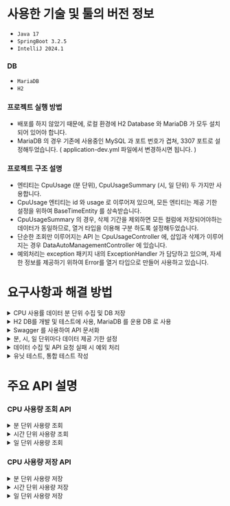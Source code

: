 # 사용한 기술 및 툴의 버전 정보
- `Java 17`
- `SpringBoot 3.2.5`
- `IntelliJ 2024.1`
### DB
- `MariaDB`
- `H2`
  

### 프로젝트 실행 방법
- 배포를 하지 않았기 때문에, 로컬 환경에 H2 Database 와 MariaDB 가 모두 설치되어 있어야 합니다.
- MariaDB 의 경우 기존에 사용중인 MySQL 과 포트 번호가 겹쳐, 3307 포트로 설정해두었습니다. ( application-dev.yml 파일에서 변경하시면 됩니다. )
  
### 프로젝트 구조 설명
- 엔티티는 CpuUsage (분 단위), CpuUsageSummary (시, 일 단위) 두 가지만 사용합니다.
- CpuUsage 엔티티는 id 와 usage 로 이루어져 있으며, 모든 엔티티는 제공 기한 설정을 위하여 BaseTimeEntity 를 상속받습니다.
- CpuUsageSummary 의 경우, 삭제 기간을 제외하면 모든 컬럼에 저장되어야하는 데이터가 동일하므로, 열거 타입을 이용해 구분 하도록 설정해두었습니다.
- 단순한 조회만 이루어지는 API 는 CpuUsageController 에, 삽입과 삭제가 이루어지는 경우 DataAutoManagementController 에 있습니다.
- 예외처리는 exception 패키지 내의 ExceptionHandler 가 담당하고 있으며, 자세한 정보를 제공하기 위하여 Error를 열거 타입으로 만들어 사용하고 있습니다.

# 요구사항과 해결 방법
<details>
  <summary>CPU 사용률 데이터 분 단위 수집 및 DB 저장</summary>
  <br>
  1. @Scheduled 어노테이션을 사용해 매 분마다 DB 에 저장하도록 설정해두었습니다. <br>
  2. OperatingSystemMXBean 클래스의 getCpuLoad() 메소드를 이용하여 현재 시스템의 CPU 사용률을 가져와 저장하였습니다. <br>
</details>
<details>
  <summary>H2 DB를 개발 및 테스트에 사용, MariaDB 를 운용 DB 로 사용</summary>
  <br>
  1. spring.profiles.active 설정을 통하여 프로파일을 분리하였습니다. <br>
  2. 테스트 환경에서는 @ActiveProfiles("test") 어노테이션을 사용해 applictaion-test.yml 파일의 설정을 읽어 H2 DB 를 사용합니다. <br>
  3. 실 사용 및 Swagger 에서는 기본적으로 활성화되어있는 application-dev.yml 파일의 설정을 읽어 MariaDB 를 사용합니다.
</details>
<details>
  <summary>Swagger 를 사용하여 API 문서화</summary>
  <br>
  1. 클래스에 @Tag 어노테이션을 사용하여 큰 범주로 API 를 분리했습니다. <br>
  2. 메소드마다 @Operation 과 @ApiResponses 어노테이션을 사용하여 메소드의 자세한 설명과 응답의 형태를 확인할 수 있습니다.<br>
  3. 파라미터가 존재하는 경우 @Schema 어노테이션을 사용해 필요한 데이터의 형태를 알 수 있게 작성해두었습니다.
</details>
<details>
  <summary>분, 시, 일 단위마다 데이터 제공 기한 설정</summary>
  <br>
  1. 잦은 삭제가 이루어지지 않도록 조회의 범위를 설정했고, 설정 범위를 초과한 경우 예외가 발생하도록 설정해두었습니다. <br>
  2. 데이터의 삭제는 createdAt 필드를 기준으로 조회하여 매일 자정에 오래된 데이터는 삭제하도록 설정해두었습니다. <br>
</details>
<details>
  <summary>데이터 수집 및 API 요청 실패 시 예외 처리</summary>
  <br>
  1. 분 단위 CPU 사용 데이터 수집 실패 시 발생하는 Exception 에 대해 로그 작성 및 예외 처리 해두었습니다.<br>
  2. API 요청 실패 시 발생하는 Excception 에 대하여 Exception 패키지에 핸들링 해두었습니다.
</details>
<details>
  <summary>유닛 테스트, 통합 테스트 작성</summary>
  <br>
  1. Controller 에 대한 통합 테스트는 @SpringBootTest, @AutoConfigureMockMvc 를 이용하여 작성하였습니다. <br>
  2. Service, Repository 에 대한 유닛 테스트는 Mock 객체를 이용하여 작성해두었습니다.
</details>

# 주요 API 설명
### CPU 사용량 조회 API
<details>
  <summary>분 단위 사용량 조회</summary>
  'yyyy-MM-ddTHH:mm:ss' 의 형태로 기간의 시작일과 종료일을 입력한 후 조회합니다. swagger 에서 다음과 같이 실행해보실 수 있습니다.
  
  ![image](https://github.com/dlwnstjr0310/cpuUsage/assets/126157268/52a37013-f5de-43d5-b074-6d4d18fd15af)

  반환되는 데이터는 성공시 List<UsageResponse.Base> 의 형태로 되어있으며, 실패 시 HttpStatusCode, ErrorMessage 가 리턴됩니다.
  전달값의 형식이 올바르지 않은 경우나 7일이 경과한 데이터를 조회한 경우 예외가 발생합니다.
</details>
<details>
  <summary>시간 단위 사용량 조회</summary>
  'yyyy-MM-ddTHH:mm:ss' 의 형태로 기간의 시작일과 종료일을 입력한 후 조회합니다. swagger 에서 다음과 같이 실행해보실 수 있습니다.

![image](https://github.com/dlwnstjr0310/cpuUsage/assets/126157268/e5ef62b5-ad62-4b40-9df4-844af5a61de0)

  반환되는 데이터는 성공시 List<UsageResponse.Target> 의 형태로 되어있으며, 실패 시 HttpStatusCode, ErrorMessage 가 리턴됩니다.
  전달값의 형식이 올바르지 않은 경우나 3개월이 경과한 데이터를 조회한 경우 예외가 발생합니다.
</details>
<details>
  <summary>일 단위 사용량 조회</summary>
  'yyyy-MM-dd' 의 형태로 기간의 시작일과 종료일을 입력한 후 조회합니다. swagger 에서 다음과 같이 실행해보실 수 있습니다.

  ![image](https://github.com/dlwnstjr0310/cpuUsage/assets/126157268/55cf949f-fa45-4253-b3ed-ebee90b7412d)

  반환되는 데이터는 성공시 List<UsageResponse.Target> 의 형태로 되어있으며, 실패 시 HttpStatusCode, ErrorMessage 가 리턴됩니다.
  전달값의 형식이 올바르지 않은 경우나 1년 이상 경과한 데이터를 조회한 경우 예외가 발생합니다.

</details>

### CPU 사용량 저장 API
<details>
  <summary>분 단위 사용량 저장</summary>
  매 분마다 자동으로 실행되어, 현재 CPU 사용량을 DB 에 저장합니다.
  swagger 에서 수동으로 실행하면 현재의 CPU 사용량을 DB 에 저장합니다.

  반환 데이터는 HttpsStatusCode : 200 , 실패 시 HttpStatusCode : 500 , ErrorMessage 가 리턴되며 로그가 저장됩니다.
</details>
<details>
  <summary>시간 단위 사용량 저장</summary>
  매 시간마다 자동으로 실행되어, 해당 시간의 0분 ~ 59분 까지의 CPU 사용량의 최대/평균/최소값을 계산한 후 저장합니다.
  swagger 에서 수동으로 실행하면 한시간 전의 0분 ~ 59분 까지의 CPU 사용량을 계산 후 저장합니다.

</details>
<details>
  <summary>일 단위 사용량 저장</summary>
  자정마다 자동으로 실행되어, 그날의 분 단위 CPU 사용량의 최대/평균/최소값을 계산한 후 저장합니다.
  swagger 에서 수동으로 실행하면 어제의 분 단위 CPU 사용량을 계산 후 저장합니다.
  
</details>
